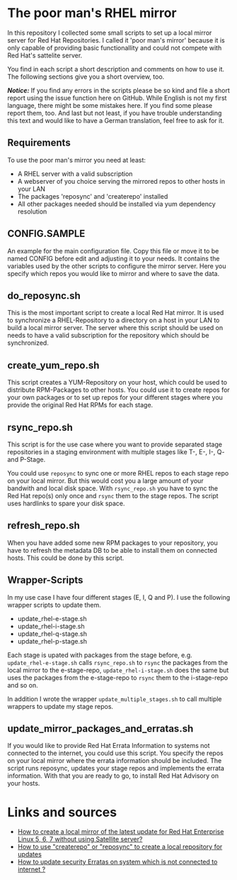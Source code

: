 # The poor man's RHEL mirror

In this repository I collected some small scripts to set up a local mirror server for Red Hat Repositories. I called it 'poor man's mirror' because it is only capable of providing basic functionallity and could not compete with Red Hat's sattelite server.

You find in each script a short description and comments on how to use it. The following sections give you a short overview, too.

***Notice:*** If you find any errors in the scripts please be so kind and file a short report using the issue function here on GitHub. While English is not my first language, there might be some mistakes here. If you find some please report them, too. And last but not least, if you have trouble understanding this text and would like to have a German translation, feel free to ask for it.

## Requirements

To use the poor man's mirror you need at least:

 * A RHEL server with a valid subscription
 * A webserver of you choice serving the mirrored repos to other hosts in your LAN
 * The packages 'reposync' and 'createrepo' installed
 * All other packages needed should be installed via yum dependency resolution

## CONFIG.SAMPLE

An example for the main configuration file. Copy this file or move it to be named CONFIG before edit and adjusting it to your needs. It contains the variables used by the other scripts to configure the mirror server. Here you specify which repos you would like to mirror and where to save the data.

## do_reposync.sh

This is the most important script to create a local Red Hat mirror. It is used to synchronize a RHEL-Repository to a directory on a host in your LAN to build a local mirror server. The server where this script should be used on needs to have a valid subscription for the repository which should be synchronized.

## create_yum_repo.sh

This script creates a YUM-Repository on your host, which could be used to distribute RPM-Packages to other hosts. You could use it to create repos for your own packages or to set up repos for your different stages where you provide the original Red Hat RPMs for each stage.

## rsync_repo.sh

This script is for the use case where you want to provide separated stage repositories in a staging environment with multiple stages like T-, E-, I-, Q- and P-Stage.

You could use `reposync` to sync one or more RHEL repos to each stage repo on your local mirror. But this would cost you a large amount of your bandwith and local disk space. With `rsync_repo.sh` you have to sync the Red Hat repo(s) only once and `rsync` them to the stage repos. The script uses hardlinks to spare your disk space.

## refresh_repo.sh

When you have added some new RPM packages to your repository, you have to refresh the metadata DB to be able to install them on connected hosts. This could be done by this script.

## Wrapper-Scripts

In my use case I have four different stages (E, I, Q and P). I use the following wrapper scripts to update them.

 * update_rhel-e-stage.sh
 * update_rhel-i-stage.sh
 * update_rhel-q-stage.sh
 * update_rhel-p-stage.sh

Each stage is upated with packages from the stage before, e.g. `update_rhel-e-stage.sh` calls `rsync_repo.sh` to `rsync` the packages from the local mirror to the e-stage-repo, `update_rhel-i-stage.sh` does the same but uses the packages from the e-stage-repo to `rsync` them to the i-stage-repo and so on.

In addition I wrote the wrapper `update_multiple_stages.sh` to call multiple wrappers to update my stage repos.

## update_mirror_packages_and_erratas.sh

If you would like to provide Red Hat Errata Information to systems not connected to the internet, you could use this script. You specify the repos on your local  mirror where the errata information should be included. The script runs reposync, updates your stage repos and implements the errata information. With that you are ready to go, to install Red Hat Advisory on your hosts.

# Links and sources

 * [How to create a local mirror of the latest update for Red Hat Enterprise Linux 5, 6, 7 without using Satellite server?](https://access.redhat.com/solutions/23016)
 * [How to use "createrepo" or "reposync" to create a local repository for updates](https://access.redhat.com/solutions/9892)
 * [How to update security Erratas on system which is not connected to internet ?](https://access.redhat.com/solutions/55654)
